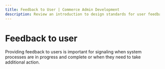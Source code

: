 ```yaml
---
title: Feedback to User | Commerce Admin Development
description: Review an introduction to design standards for user feedback in the Adobe Commerce and Magento Open Source Admin application.
---
```


# Feedback to user

Providing feedback to users is important for signaling when system processes are in progress and complete or when they need to take additional action.
